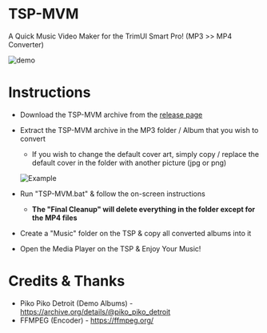 # TSP-MVM

A Quick Music Video Maker for the TrimUI Smart Pro! (MP3 >> MP4 Converter)

![demo](https://github.com/acatone-git/TSP-MVM/assets/67967964/af94e90e-1d01-41b9-a95d-0063a4524ac6)

# Instructions

- Download the TSP-MVM archive from the [release page](https://github.com/acatone-git/TSP-MVM/releases)
- Extract the TSP-MVM archive in the MP3 folder / Album that you wish to convert
  - If you wish to change the default cover art, simply copy / replace the default cover in the folder with another picture (jpg or png)
    
  ![Example](https://github.com/acatone-git/TSP-MVM/assets/67967964/91d28350-e339-4152-963b-3c67ec2541c7)
  
- Run "TSP-MVM.bat" & follow the on-screen instructions
  - **The "Final Cleanup" will delete everything in the folder except for the MP4 files**
- Create a "Music" folder on the TSP & copy all converted albums into it
- Open the Media Player on the TSP & Enjoy Your Music!

# Credits & Thanks

- Piko Piko Detroit (Demo Albums) - https://archive.org/details/@piko_piko_detroit 
- FFMPEG (Encoder) - https://ffmpeg.org/
